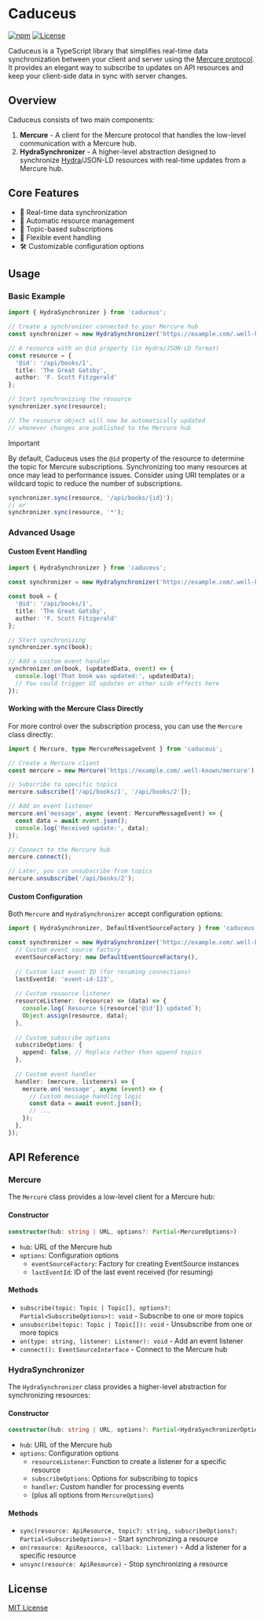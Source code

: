 # Caduceus

[![npm](https://img.shields.io/npm/v/caduceus)](https://www.npmjs.com/package/caduceus)
[![License](https://img.shields.io/github/license/caduceus/caduceus)](LICENSE)

Caduceus is a TypeScript library that simplifies real-time data synchronization between your client and server using the [Mercure protocol](https://mercure.rocks/). It provides an elegant way to subscribe to updates on API resources and keep your client-side data in sync with server changes.

## Overview

Caduceus consists of two main components:

1. **Mercure** - A client for the Mercure protocol that handles the low-level communication with a Mercure hub.
2. **HydraSynchronizer** - A higher-level abstraction designed to synchronize [Hydra](https://www.hydra-cg.com/)/JSON-LD resources with real-time updates from a Mercure hub.

## Core Features

- 🔄 Real-time data synchronization
- 🧠 Automatic resource management
- 🎯 Topic-based subscriptions
- 🔌 Flexible event handling
- 🛠️ Customizable configuration options

## Usage

### Basic Example

```typescript
import { HydraSynchronizer } from 'caduceus';

// Create a synchronizer connected to your Mercure hub
const synchronizer = new HydraSynchronizer('https://example.com/.well-known/mercure');

// A resource with an @id property (in Hydra/JSON-LD format)
const resource = {
  '@id': '/api/books/1',
  title: 'The Great Gatsby',
  author: 'F. Scott Fitzgerald'
};

// Start synchronizing the resource
synchronizer.sync(resource);

// The resource object will now be automatically updated
// whenever changes are published to the Mercure hub
```

> [!IMPORTANT]  
> By default, Caduceus uses the `@id` property of the resource to determine the topic for Mercure subscriptions. 
> Synchronizing too many resources at once may lead to performance issues.
> Consider using URI templates or a wildcard topic to reduce the number of subscriptions.

```typescript
synchronizer.sync(resource, '/api/books/{id}');
// or
synchronizer.sync(resource, '*');
```

### Advanced Usage

#### Custom Event Handling

```typescript
import { HydraSynchronizer } from 'caduceus';

const synchronizer = new HydraSynchronizer('https://example.com/.well-known/mercure');

const book = {
  '@id': '/api/books/1',
  title: 'The Great Gatsby',
  author: 'F. Scott Fitzgerald'
};

// Start synchronizing
synchronizer.sync(book);

// Add a custom event handler
synchronizer.on(book, (updatedData, event) => {
  console.log('That book was updated:', updatedData);
  // You could trigger UI updates or other side effects here
});
```

#### Working with the Mercure Class Directly

For more control over the subscription process, you can use the `Mercure` class directly:

```typescript
import { Mercure, type MercureMessageEvent } from 'caduceus';

// Create a Mercure client
const mercure = new Mercure('https://example.com/.well-known/mercure');

// Subscribe to specific topics
mercure.subscribe(['/api/books/1', '/api/books/2']);

// Add an event listener
mercure.on('message', async (event: MercureMessageEvent) => {
  const data = await event.json();
  console.log('Received update:', data);
});

// Connect to the Mercure hub
mercure.connect();

// Later, you can unsubscribe from topics
mercure.unsubscribe('/api/books/2');
```

#### Custom Configuration

Both `Mercure` and `HydraSynchronizer` accept configuration options:

```typescript
import { HydraSynchronizer, DefaultEventSourceFactory } from 'caduceus';

const synchronizer = new HydraSynchronizer('https://example.com/.well-known/mercure', {
  // Custom event source factory
  eventSourceFactory: new DefaultEventSourceFactory(),
  
  // Custom last event ID (for resuming connections)
  lastEventId: 'event-id-123',
  
  // Custom resource listener
  resourceListener: (resource) => (data) => {
    console.log(`Resource ${resource['@id']} updated`);
    Object.assign(resource, data);
  },
  
  // Custom subscribe options
  subscribeOptions: {
    append: false, // Replace rather than append topics
  },
  
  // Custom event handler
  handler: (mercure, listeners) => {
    mercure.on('message', async (event) => {
      // Custom message handling logic
      const data = await event.json();
      // ...
    });
  },
});
```

## API Reference

### Mercure

The `Mercure` class provides a low-level client for a Mercure hub:

#### Constructor

```typescript
constructor(hub: string | URL, options?: Partial<MercureOptions>)
```

- `hub`: URL of the Mercure hub
- `options`: Configuration options
    - `eventSourceFactory`: Factory for creating EventSource instances
    - `lastEventId`: ID of the last event received (for resuming)

#### Methods

- `subscribe(topic: Topic | Topic[], options?: Partial<SubscribeOptions>): void` - Subscribe to one or more topics
- `unsubscribe(topic: Topic | Topic[]): void` - Unsubscribe from one or more topics
- `on(type: string, listener: Listener): void` - Add an event listener
- `connect(): EventSourceInterface` - Connect to the Mercure hub

### HydraSynchronizer

The `HydraSynchronizer` class provides a higher-level abstraction for synchronizing resources:

#### Constructor

```typescript
constructor(hub: string | URL, options?: Partial<HydraSynchronizerOptions>)
```

- `hub`: URL of the Mercure hub
- `options`: Configuration options
    - `resourceListener`: Function to create a listener for a specific resource
    - `subscribeOptions`: Options for subscribing to topics
    - `handler`: Custom handler for processing events
    - (plus all options from `MercureOptions`)

#### Methods

- `sync(resource: ApiResource, topic?: string, subscribeOptions?: Partial<SubscribeOptions>)` - Start synchronizing a resource
- `on(resource: ApiResource, callback: Listener)` - Add a listener for a specific resource
- `unsync(resource: ApiResource)` - Stop synchronizing a resource

## License

[MIT License](LICENSE)
